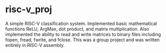 # risc-v_proj
A simple RISC-V classification system. Implemented basic mathematical functions ReLU, ArgMax, dot product, and matrix multiplication. Also implemented the ability to read and write matrices to binary files including fopen, fread, fwrite, and fclose. This was a group project and was written entirely in RISC-V assembly. 
